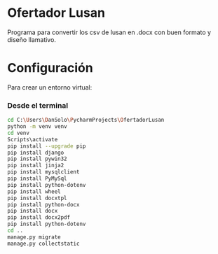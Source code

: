# Ofertador Lusan

Programa para convertir los csv de lusan en .docx con buen formato y diseño llamativo.

# Configuración

Para crear un entorno virtual:

### Desde el terminal

```bash
cd C:\Users\DanSolo\PycharmProjects\OfertadorLusan
python -m venv venv
cd venv
Scripts\activate
pip install --upgrade pip
pip install django
pip install pywin32
pip install jinja2
pip install mysqlclient
pip install PyMySql
pip install python-dotenv
pip install wheel
pip install docxtpl
pip install python-docx
pip install docx
pip install docx2pdf
pip install python-dotenv
cd ..
manage.py migrate
manage.py collectstatic
```